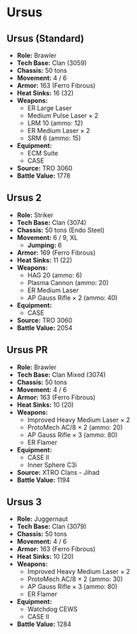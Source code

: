 # Ursus
## Ursus (Standard)
- **Role:** Brawler
- **Tech Base:** Clan (3059)
- **Chassis:** 50 tons
- **Movement:** 4 / 6
- **Armor:** 163 (Ferro Fibrous)
- **Heat Sinks:** 16 (32)
- **Weapons:**
  - ER Large Laser
  - Medium Pulse Laser × 2
  - LRM 10 (ammo: 12)
  - ER Medium Laser × 2
  - SRM 6 (ammo: 15)
- **Equipment:**
  - ECM Suite
  - CASE
- **Source:** TRO 3060
- **Battle Value:** 1778

## Ursus 2
- **Role:** Striker
- **Tech Base:** Clan (3074)
- **Chassis:** 50 tons (Endo Steel)
- **Movement:** 6 / 9, XL
  - **Jumping:** 6
- **Armor:** 169 (Ferro Fibrous)
- **Heat Sinks:** 11 (22)
- **Weapons:**
  - HAG 20 (ammo: 6)
  - Plasma Cannon (ammo: 20)
  - ER Medium Laser
  - AP Gauss Rifle × 2 (ammo: 40)
- **Equipment:**
  - CASE
- **Source:** TRO 3060
- **Battle Value:** 2054

## Ursus PR
- **Role:** Brawler
- **Tech Base:** Clan Mixed (3074)
- **Chassis:** 50 tons
- **Movement:** 4 / 6
- **Armor:** 163 (Ferro Fibrous)
- **Heat Sinks:** 10 (20)
- **Weapons:**
  - Improved Heavy Medium Laser × 2
  - ProtoMech AC/8 × 2 (ammo: 20)
  - AP Gauss Rifle × 3 (ammo: 80)
  - ER Flamer
- **Equipment:**
  - CASE II
  - Inner Sphere C3i
- **Source:** XTRO Clans - Jihad
- **Battle Value:** 1194

## Ursus 3
- **Role:** Juggernaut
- **Tech Base:** Clan (3079)
- **Chassis:** 50 tons
- **Movement:** 4 / 6
- **Armor:** 163 (Ferro Fibrous)
- **Heat Sinks:** 10 (20)
- **Weapons:**
  - Improved Heavy Medium Laser × 2
  - ProtoMech AC/8 × 2 (ammo: 30)
  - AP Gauss Rifle × 3 (ammo: 80)
  - ER Flamer
- **Equipment:**
  - Watchdog CEWS
  - CASE II
- **Battle Value:** 1284

